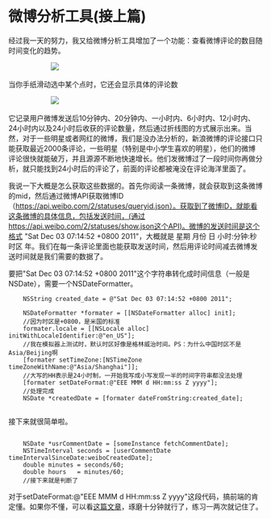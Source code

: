 # 微博分析工具(接上篇)

经过我一天的努力，我又给微博分析工具增加了一个功能：查看微博评论的数目随时间变化的趋势。

&emsp;&emsp;&emsp;&emsp;&emsp;&emsp;![](http://sae-gif.qiniudn.com/trend.png)

当你手纸滑动选中某个点时，它还会显示具体的评论数

&emsp;&emsp;&emsp;&emsp;&emsp;&emsp;![](http://sae-gif.qiniudn.com/point.png)

它记录用户微博发送后10分钟内、20分钟内、一小时内、6小时内、12小时内、24小时内以及24小时后收获的评论数量，然后通过折线图的方式展示出来。当然，对于一些明星或者网红的微博，我们是没办法分析的，新浪微博的评论接口只能获取最近2000条评论，一些明星（特别是中小学生喜欢的明星），他们的微博评论很快就能破万，并且源源不断地快速增长。他们发微博过了一段时间你再做分析，就只能找到24小时后的评论了，前面的评论都被淹没在评论海洋里面了。

我说一下大概是怎么获取这些数据的。首先你阅读一条微博，就会获取到这条微博的mid，然后通过微博API获取微博ID（https://api.weibo.com/2/statuses/queryid.json）。获取到了微博ID，就能看这条微博的具体信息，包括发送时间，(通过https://api.weibo.com/2/statuses/show.json这个API)。微博的发送时间是这个格式 "Sat Dec 03 07:14:52 +0800 2011"，大概就是 星期 月份 日 小时:分钟:秒 时区 年。我们在每一条评论里面也能获取发送时间，然后用评论时间减去微博发送时间就是我们需要的数据了。

要把"Sat Dec 03 07:14:52 +0800 2011"这个字符串转化成时间信息（一般是NSDate），需要一个NSDateFormatter。

```objc
	NSString created_date = @"Sat Dec 03 07:14:52 +0800 2011";
	
    NSDateFormatter *formater = [[NSDateFormatter alloc] init];
	//因为时区是+0800，是米国的标准
    formater.locale = [[NSLocale alloc] initWithLocaleIdentifier:@"en_US"];
	//我在模拟器上测试时，默认时区好像是格林威治时间。PS：为什么中国时区不是Asia/Beijing啊
    [formater setTimeZone:[NSTimeZone timeZoneWithName:@"Asia/Shanghai"]];
	//大写的HH表示是24小时制，一开始我写成小写发现一半的时间字符串都没法处理
	[formater setDateFormat:@"EEE MMM d HH:mm:ss Z yyyy"];
	//处理完成
    NSDate *createdDate = [formater dateFromString:created_date];
	
```

接下来就很简单啦。

```objc

	NSDate *usrCommentDate = [someInstance fetchCommentDate];
	NSTimeInterval seconds = [userCommentDate timeIntervalSinceDate:weiboCreatedDate];
	double minutes = seconds/60;
	double hours   = minutes/60;
	//接下来就是判断了
```

对于setDateFormat:@"EEE MMM d HH:mm:ss Z yyyy"这段代码，搞前端的肯定懂。如果你不懂，可以看[这篇文章](http://m.oschina.net/blog/150667)，琢磨十分钟就行了，练习一两次就记住了。

<!-- create time: 2014-10-13 18:06:46  -->


